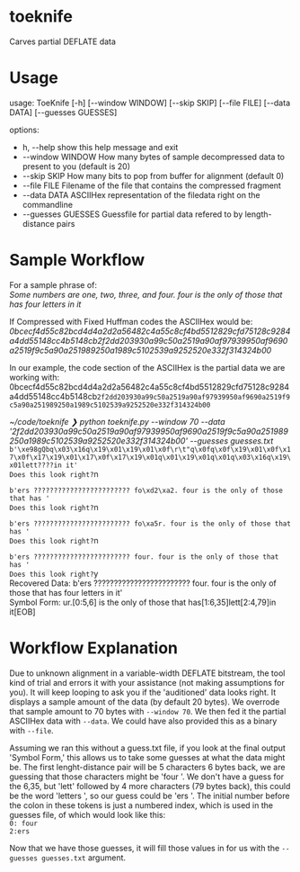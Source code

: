 # toeknife
Carves partial DEFLATE data

# Usage
  usage: ToeKnife [-h] [--window WINDOW] [--skip SKIP] [--file FILE] [--data DATA] [--guesses GUESSES]

  options:
  - h, --help         show this help message and exit
  - --window WINDOW    How many bytes of sample decompressed data to present to you (default is 20)
  - --skip SKIP        How many bits to pop from buffer for alignment (default 0)
  - --file FILE        Filename of the file that contains the compressed fragment
  - --data DATA        ASCIIHex representation of the filedata right on the commandline
  - --guesses GUESSES  Guessfile for partial data refered to by length-distance pairs

# Sample Workflow
For a sample phrase of:  
*Some numbers are one, two, three, and four. four is the only of those that has four letters in it*  

If Compressed with Fixed Huffman codes the ASCIIHex would be:
*0bcecf4d55c82bcd4d4a2d2a56482c4a55c8cf4bd5512829cfd75128c9284a4dd55148cc4b5148cb2f2dd203930a99c50a2519a90af97939950af9690a2519f9c5a90a251989250a1989c5102539a9252520e332f314324b00*  

In our example, the code section of the ASCIIHex is the partial data we are working with:
0bcecf4d55c82bcd4d4a2d2a56482c4a55c8cf4bd5512829cfd75128c9284a4dd55148cc4b5148cb`2f2dd203930a99c50a2519a90af97939950af9690a2519f9c5a90a251989250a1989c5102539a9252520e332f314324b00`

*~/code/toeknife ❯ python toeknife.py --window 70 --data '2f2dd203930a99c50a2519a90af97939950af9690a2519f9c5a90a251989250a1989c5102539a9252520e332f314324b00' --guesses guesses.txt*
`b'\xe98gQbq\x03\x16q\x19\x01\x19\x01\x0f\r\t"q\x0fq\x0f\x19\x01\x0f\x17\x0f\x17\x19\x01\x17\x0f\x17\x19\x01q\x01\x19\x01q\x01q\x03\x16q\x19\x01lett????in it'`  
`Does this look right?`n  

`b'ers ???????????????????????? fo\xd2\xa2. four is the only of those that has '`  
`Does this look right?`n  

`b'ers ???????????????????????? fo\xa5r. four is the only of those that has '`  
`Does this look right?`n  

`b'ers ???????????????????????? four. four is the only of those that has '`  
`Does this look right?`y  
Recovered Data: b'ers ???????????????????????? four. four is the only of those that has four letters in it'  
Symbol Form:    ur.[0:5,6] is the only of those that has[1:6,35]lett[2:4,79]in it[EOB]

# Workflow Explanation
Due to unknown alignment in a variable-width DEFLATE bitstream, the tool kind of trial and errors it with your assistance (not making assumptions for you). It will keep looping to ask you if the 'auditioned' data looks right. It displays a sample amount of the data (by default 20 bytes). We overrode that sample amount to 70 bytes with `--window 70`. We then fed it the partial ASCIIHex data with `--data`. We could have also provided this as a binary with `--file`.  

Assuming we ran this without a guess.txt file, if you look at the final output 'Symbol Form,' this allows us to take some guesses at what the data might be. The first lenght-distance pair will be 5 characters 6 bytes back, we are guessing that those characters might be 'four '. We don't have a guess for the 6,35, but 'lett' followed by 4 more characters (79 bytes back), this could be the word 'letters ', so our guess could be 'ers '. The initial number before the colon in these tokens is just a numbered index, which is used in the guesses file, of which would look like this:  
`0: four`  
`2:ers `  

Now that we have those guesses, it will fill those values in for us with the `--guesses guesses.txt` argument.
